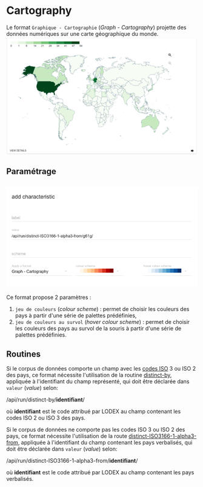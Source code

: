 # Cartography

Le format `Graphique - Cartographie` \(_Graph - Cartography_\) projette des données numériques sur une carte géographique du monde.  
![Exemple de Cartography](/assets/FormatCartography.png)  


## Paramétrage

## ![](/assets/FormatCartographyParameters.png)

Ce format propose 2 paramètres :

1. `jeu de couleurs` \(_colour scheme_\) : permet de choisir les couleurs des pays à partir d'une série de palettes prédéfinies,
2. `jeu de couleurs au survol` \(_hover colour scheme_\) : permet de choisir les couleurs des pays au survol de la souris à partir d'une série de palettes prédéfinies.

## Routines

Si le corpus de données comporte un champ avec les [codes ISO](https://fr.wikipedia.org/wiki/ISO_3166-1) 3 ou ISO 2 des pays, ce format nécessite l'utilisation de la routine [distinct-by](/Configuration/routines/DistinctBy.md), appliquée à l'identifiant du champ représenté, qui doit être déclarée dans `valeur` \(_value_\) selon:

/api/run/distinct-by/**identifiant**/

où **identifiant** est le code attribué par LODEX au champ contenant les codes ISO 2 ou ISO 3 des pays.

Si le corpus de données ne comporte pas les codes ISO 3 ou ISO 2 des pays, ce format nécessite l'utilisation de la route [distinct-ISO3166-1-alpha3-from](//Configuration/routines/DistinctISO31661Alpha3From.md), appliquée à l'identifiant du champ contenant les pays verbalisés, qui doit être déclarée dans `valeur` \(_value_\) selon:

/api/run/distinct-ISO3166-1-alpha3-from/**identifiant**/

où **identifiant** est le code attribué par LODEX au champ contenant les pays verbalisés.

